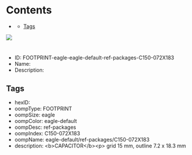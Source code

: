 



Contents
========

* [](#)
	* [Tags](#tags)
  
![][im]
# 

- ID: FOOTPRINT-eagle-eagle-default-ref-packages-C150-072X183
- Name: 
- Description: 

## Tags

- hexID: 
- oompType: FOOTPRINT
- oompSize: eagle
- oompColor: eagle-default
- oompDesc: ref-packages
- oompIndex: C150-072X183
- oompName: eagle-default/ref-packages/C150-072X183
- description: &lt;b&gt;CAPACITOR&lt;/b&gt;&lt;p&gt;&#xD;
grid 15 mm, outline 7.2 x 18.3 mm



[im]: image.png
